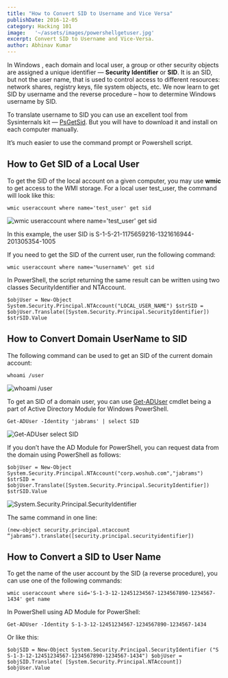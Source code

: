 ```yaml
---
title: "How to Convert SID to Username and Vice Versa"
publishDate: 2016-12-05
category: Hacking 101
image:   '~/assets/images/powershellgetuser.jpg'
excerpt: Convert SID to Username and Vice-Versa.
author: Abhinav Kumar
---
```


In Windows , each domain and local user, a group or other security objects are assigned a unique identifier — **Security Identifier** or **SID**. It is an SID, but not the user name, that is used to control access to different resources: network shares, registry keys, file system objects, etc. We now learn to get SID by username and the reverse procedure – how to determine Windows username by SID.

To translate username to SID you can use an excellent tool from Sysinternals kit — [PsGetSid](https://technet.microsoft.com/en-us/sysinternals/bb897417.aspx). But you will have to download it and install on each computer manually.

It’s much easier to use the command prompt or Powershell script.

## How to Get SID of a Local User

To get the SID of the local account on a given computer, you may use **wmic** to get access to the WMI storage. For a local user test\_user, the command will look like this:

```
wmic useraccount where name='test_user' get sid
```
![wmic useraccount where name='test_user' get sid](~/assets/images/wmic-useraccount-get-sid.jpg)

In this example, the user SID is S-1-5-21-1175659216-1321616944-201305354-1005

If you need to get the SID of the current user, run the following command:

```
wmic useraccount where name='%username%' get sid
```
In PowerShell, the script returning the same result can be written using two classes SecurityIdentifier and NTAccount.

```
$objUser = New-Object System.Security.Principal.NTAccount("LOCAL_USER_NAME") $strSID = $objUser.Translate([System.Security.Principal.SecurityIdentifier]) $strSID.Value
```
## How to Convert Domain UserName to SID

The following command can be used to get an SID of the current domain account:

```
whoami /user
```
![whoami /user](~/assets/images/whoami-user.jpg)

To get an SID of a domain user, you can use [Get-ADUser](http://woshub.com/get-aduser-getting-active-directory-users-data-via-powershell/) cmdlet being a part of Active Directory Module for Windows PowerShell.

```
Get-ADUser -Identity 'jabrams' | select SID
```
![Get-ADUser select SID](~/assets/images/Get-ADUser-select-SID.jpg)

If you don’t have the AD Module for PowerShell, you can request data from the domain using PowerShell as follows:

```
$objUser = New-Object System.Security.Principal.NTAccount("corp.woshub.com","jabrams") $strSID = $objUser.Translate([System.Security.Principal.SecurityIdentifier]) $strSID.Value
```
![System.Security.Principal.SecurityIdentifier](~/assets/images/System.Security.Principal.NTAccount.jpg)

The same command in one line:

```
(new-object security.principal.ntaccount “jabrams").translate([security.principal.securityidentifier])
```
## How to Convert a SID to User Name

To get the name of the user account by the SID (a reverse procedure), you can use one of the following commands:

```
wmic useraccount where sid='S-1-3-12-12451234567-1234567890-1234567-1434' get name
```
In PowerShell using AD Module for PowerShell:

```
Get-ADUser -Identity S-1-3-12-12451234567-1234567890-1234567-1434
```

Or like this:

```
$objSID = New-Object System.Security.Principal.SecurityIdentifier ("S S-1-3-12-12451234567-1234567890-1234567-1434") $objUser = $objSID.Translate( [System.Security.Principal.NTAccount]) $objUser.Value
```